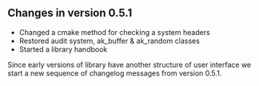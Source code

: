 

Changes in version 0.5.1
-------------------------
   * Changed a cmake method for checking a system headers
   * Restored audit system, ak_buffer & ak_random classes
   * Started a library handbook

Since early versions of library have another structure of user interface
we start a new sequence of changelog messages from version 0.5.1.

